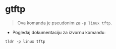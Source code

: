 # gtftp

> Ova komanda je pseudonim za `-p linux tftp`.

- Pogledaj dokumentaciju za izvornu komandu:

`tldr -p linux tftp`
